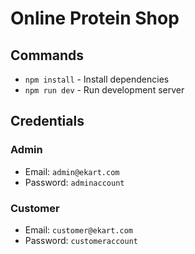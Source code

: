 # Online Protein Shop

## Commands

- `npm install` - Install dependencies
- `npm run dev` - Run development server

## Credentials

### Admin

- Email: `admin@ekart.com`
- Password: `adminaccount`

### Customer

- Email: `customer@ekart.com`
- Password: `customeraccount`

